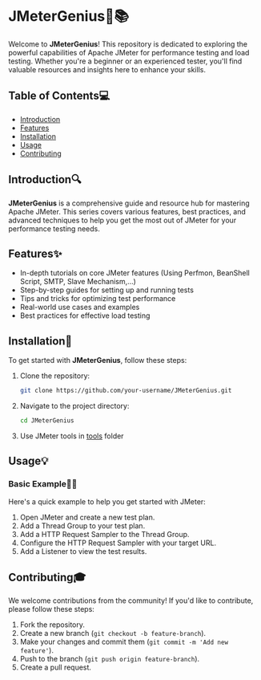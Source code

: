 # JMeterGenius🚀📚

Welcome to **JMeterGenius**! This repository is dedicated to exploring the powerful capabilities of Apache JMeter for performance testing and load testing. Whether you're a beginner or an experienced tester, you'll find valuable resources and insights here to enhance your skills.

## Table of Contents💻

- [Introduction](#introduction)
- [Features](#features)
- [Installation](#installation)
- [Usage](#usage)
- [Contributing](#contributing)

## Introduction🔍

**JMeterGenius** is a comprehensive guide and resource hub for mastering Apache JMeter. This series covers various features, best practices, and advanced techniques to help you get the most out of JMeter for your performance testing needs.

## Features✨

- In-depth tutorials on core JMeter features (Using Perfmon, BeanShell Script, SMTP, Slave Mechanism,...)
- Step-by-step guides for setting up and running tests
- Tips and tricks for optimizing test performance
- Real-world use cases and examples
- Best practices for effective load testing

## Installation🔧

To get started with **JMeterGenius**, follow these steps:

1. Clone the repository:
    ```bash
    git clone https://github.com/your-username/JMeterGenius.git
    ```

2. Navigate to the project directory:
    ```bash
    cd JMeterGenius
    ```

3. Use JMeter tools in [tools](tools) folder

## Usage💡

### Basic Example🧑‍💻

Here's a quick example to help you get started with JMeter:

1. Open JMeter and create a new test plan.
2. Add a Thread Group to your test plan.
3. Add a HTTP Request Sampler to the Thread Group.
4. Configure the HTTP Request Sampler with your target URL.
5. Add a Listener to view the test results.

## Contributing🎓

We welcome contributions from the community! If you'd like to contribute, please follow these steps:

1. Fork the repository.
2. Create a new branch (`git checkout -b feature-branch`).
3. Make your changes and commit them (`git commit -m 'Add new feature'`).
4. Push to the branch (`git push origin feature-branch`).
5. Create a pull request.

